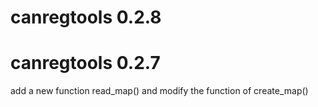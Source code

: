 # canregtools 0.2.8

# canregtools 0.2.7
add a new function read_map() and modify the function of create_map()

